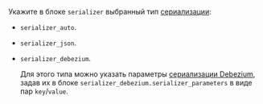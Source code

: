 Укажите в блоке `serializer` выбранный тип [сериализации](../../../data-transfer/concepts/serializer.md):

* `serializer_auto`.
* `serializer_json`.
* `serializer_debezium`.

    Для этого типа можно указать параметры [сериализации Debezium](../../../data-transfer/concepts/serializer.md#debezium), задав их в блоке `serializer_debezium.serializer_parameters` в виде пар `key`/`value`.
